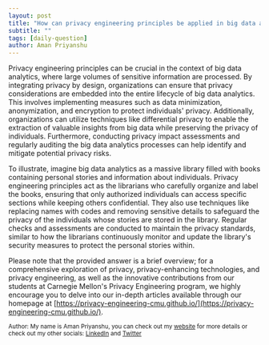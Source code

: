 ```yaml
---
layout: post
title: "How can privacy engineering principles be applied in big data analytics?"
subtitle: ""
tags: [daily-question]
author: Aman Priyanshu
---
```


Privacy engineering principles can be crucial in the context of big data analytics, where large volumes of sensitive information are processed. By integrating privacy by design, organizations can ensure that privacy considerations are embedded into the entire lifecycle of big data analytics. This involves implementing measures such as data minimization, anonymization, and encryption to protect individuals' privacy. Additionally, organizations can utilize techniques like differential privacy to enable the extraction of valuable insights from big data while preserving the privacy of individuals. Furthermore, conducting privacy impact assessments and regularly auditing the big data analytics processes can help identify and mitigate potential privacy risks.

To illustrate, imagine big data analytics as a massive library filled with books containing personal stories and information about individuals. Privacy engineering principles act as the librarians who carefully organize and label the books, ensuring that only authorized individuals can access specific sections while keeping others confidential. They also use techniques like replacing names with codes and removing sensitive details to safeguard the privacy of the individuals whose stories are stored in the library. Regular checks and assessments are conducted to maintain the privacy standards, similar to how the librarians continuously monitor and update the library's security measures to protect the personal stories within.

Please note that the provided answer is a brief overview; for a comprehensive exploration of privacy, privacy-enhancing technologies, and privacy engineering, as well as the innovative contributions from our students at Carnegie Mellon's Privacy Engineering program, we highly encourage you to delve into our in-depth articles available through our homepage at [https://privacy-engineering-cmu.github.io/](https://privacy-engineering-cmu.github.io/).

<small>Author: My name is Aman Priyanshu, you can check out my [website](https://amanpriyanshu.github.io/) for more details or check out my other socials: [LinkedIn](https://www.linkedin.com/in/aman-priyanshu/) and [Twitter](https://twitter.com/AmanPriyanshu6)</small>
